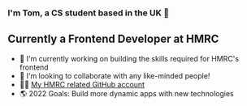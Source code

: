 ### I'm Tom, a CS student based in the UK 👋

## Currently a Frontend Developer at HMRC 
- 🏫 I'm currently working on building the skills required for HMRC's frontend
- 🤝 I'm looking to collaborate with any like-minded people!
- 👨‍💻 [My HMRC related GitHub account](https://github.com/tomshaw1 "Me")
- 🌎 2022 Goals: Build more dynamic apps with new technologies
